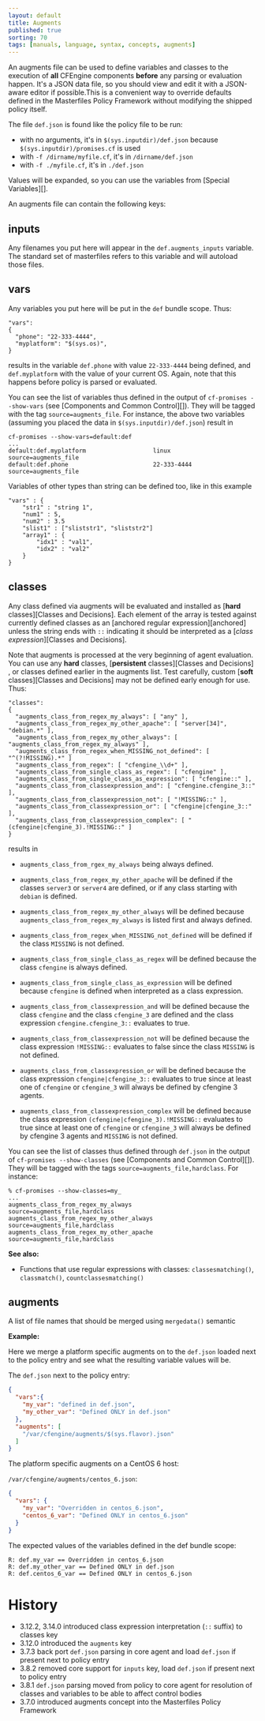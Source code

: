 ```yaml
---
layout: default
title: Augments
published: true
sorting: 70
tags: [manuals, language, syntax, concepts, augments]
---
```


An augments file can be used to define variables and classes to the execution of
**all** CFEngine components **before** any parsing or evaluation happen. It's a
JSON data file, so you should view and edit it with a JSON-aware editor if
possible.This is a convenient way to override defaults defined in the
Masterfiles Policy Framework without modifying the shipped policy itself.

The file `def.json` is found like the policy file to be run:

* with no arguments, it's in `$(sys.inputdir)/def.json` because
  `$(sys.inputdir)/promises.cf` is used
* with `-f /dirname/myfile.cf`, it's in `/dirname/def.json`
* with `-f ./myfile.cf`, it's in `./def.json`

Values will be expanded, so you can use the variables from
[Special Variables][].

An augments file can contain the following keys:

## inputs

Any filenames you put here will appear in the `def.augments_inputs` variable.
The standard set of masterfiles refers to this variable and will autoload those
files.

## vars

Any variables you put here will be put in the `def` bundle scope. Thus:

```
"vars":
{
  "phone": "22-333-4444",
  "myplatform": "$(sys.os)",
}
```

results in the variable `def.phone` with value `22-333-4444` being defined, and
`def.myplatform` with the value of your current OS. Again, note that this
happens before policy is parsed or evaluated.

You can see the list of variables thus defined in the output of `cf-promises
--show-vars` (see [Components and Common Control][]). They will be tagged with
the tag `source=augments_file`. For instance, the above two variables (assuming
you placed the data in `$(sys.inputdir)/def.json`) result in

```
cf-promises --show-vars=default:def
...
default:def.myplatform                   linux                                                        source=augments_file
default:def.phone                        22-333-4444                                                  source=augments_file
```

Variables of other types than string can be defined too, like in this example

```
"vars" : {
    "str1" : "string 1",
    "num1" : 5,
    "num2" : 3.5
    "slist1" : ["sliststr1", "sliststr2"]
    "array1" : {
        "idx1" : "val1",
        "idx2" : "val2"
    }
}
```

## classes

Any class defined via augments will be evaluated and installed as
[**hard** classes][Classes and Decisions]. Each element
of the array is tested against currently defined classes
as an [anchored regular expression][anchored] unless the string ends with ```::```
indicating it should be interpreted as a
[*class expression*][Classes and Decisions].

Note that augments is processed at the very beginning of agent evaluation. You
can use any **hard** classes, [**persistent** classes][Classes and Decisions]
, or classes defined earlier in the augments list. Test carefully, custom [**soft** classes][Classes and Decisions]
may not be defined early enough for use. Thus:

```
"classes":
{
  "augments_class_from_regex_my_always": [ "any" ],
  "augments_class_from_regex_my_other_apache": [ "server[34]", "debian.*" ],
  "augments_class_from_regex_my_other_always": [ "augments_class_from_regex_my_always" ],
  "augments_class_from_regex_when_MISSING_not_defined": [ "^(?!MISSING).*" ]
  "augments_class_from_regex": [ "cfengine_\\d+" ],
  "augments_class_from_single_class_as_regex": [ "cfengine" ],
  "augments_class_from_single_class_as_expression": [ "cfengine::" ],
  "augments_class_from_classexpression_and": [ "cfengine.cfengine_3::" ],
  "augments_class_from_classexpression_not": [ "!MISSING::" ],
  "augments_class_from_classexpression_or": [ "cfengine|cfengine_3::" ],
  "augments_class_from_classexpression_complex": [ "(cfengine|cfengine_3).!MISSING::" ]
}
```

results in
* `augments_class_from_rgex_my_always` being always defined.

* `augments_class_from_regex_my_other_apache` will be defined if the classes
  `server3` or `server4` are defined, or if any class starting with `debian` is
  defined.

* `augments_class_from_regex_my_other_always` will be defined because
  `augments_class_from_regex_my_always` is listed first and always defined.

* `augments_class_from_regex_when_MISSING_not_defined` will be defined if the
  class `MISSING` is not defined.

* `augments_class_from_single_class_as_regex` will be defined because the class
  `cfengine` is always defined.

* `augments_class_from_single_class_as_expression` will be defined because
  `cfengine` is defined when interpreted as a class expression.

* `augments_class_from_classexpression_and` will be defined because the class
  `cfengine` and the class `cfengine_3` are defined and the class expression
  `cfengine.cfengine_3::` evaluates to true.

* `augments_class_from_classexpression_not` will be defined because the class
  expression `!MISSING::` evaluates to false since the class `MISSING` is not
  defined.

* `augments_class_from_classexpression_or` will be defined because the class
  expression `cfengine|cfengine_3::` evaluates to true since at least one of
  `cfengine` or `cfengine_3` will always be defined by cfengine 3 agents.

* `augments_class_from_classexpression_complex` will be defined because the
  class expression `(cfengine|cfengine_3).!MISSING::` evaluates to true since at
  least one of `cfengine` or `cfengine_3` will always be defined by cfengine 3
  agents and `MISSING` is not defined.

You can see the list of classes thus defined through `def.json` in the output
of `cf-promises --show-classes` (see [Components and Common Control][]). They
will be tagged with the tags `source=augments_file,hardclass`. For instance:

```console
% cf-promises --show-classes=my_
...
augments_class_from_regex_my_always                                                    source=augments_file,hardclass
augments_class_from_regex_my_other_always                                              source=augments_file,hardclass
augments_class_from_regex_my_other_apache                                              source=augments_file,hardclass
```

**See also:**

* Functions that use regular expressions with classes: `classesmatching()`,
  `classmatch()`, `countclassesmatching()`

## augments

A list of file names that should be merged using `mergedata()` semantic

**Example:**
  
Here we merge a platform specific augments on to the `def.json` loaded next to
the policy entry and see what the resulting variable values will
be.
  
The `def.json` next to the policy entry:
  
```json
{
  "vars":{
    "my_var": "defined in def.json",
    "my_other_var": "Defined ONLY in def.json"
  },
  "augments": [
    "/var/cfengine/augments/$(sys.flavor).json"
  ]
}
```
  
The platform specific augments on a CentOS 6 host:
  
`/var/cfengine/augments/centos_6.json`:
  
```json
{
  "vars": {
    "my_var": "Overridden in centos_6.json",
    "centos_6_var": "Defined ONLY in centos_6.json"
  }
}
```
  
The expected values of the variables defined in the def bundle scope:
  
```console
R: def.my_var == Overridden in centos_6.json
R: def.my_other_var == Defined ONLY in def.json
R: def.centos_6_var == Defined ONLY in centos_6.json
```

# History

- 3.12.2, 3.14.0 introduced class expression interpretation (`::` suffix) to classes key
- 3.12.0 introduced the `augments` key
- 3.7.3 back port `def.json` parsing in core agent and load `def.json` if present next to policy entry
- 3.8.2 removed core support for `inputs` key, load `def.json` if present next to policy entry
- 3.8.1 `def.json` parsing moved from policy to core agent for resolution of classes and variables to be able to affect control bodies
- 3.7.0 introduced augments concept into the Masterfiles Policy Framework
